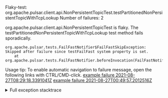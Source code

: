         
Flaky-test: org.apache.pulsar.client.api.NonPersistentTopicTest.testPartitionedNonPersistentTopicWithTcpLookup
Number of failures: 2

org.apache.pulsar.client.api.NonPersistentTopicTest is flaky. The testPartitionedNonPersistentTopicWithTcpLookup test method fails sporadically.

```
org.apache.pulsar.tests.FailFastNotifier$FailFastSkipException: Skipped after failure since testFailFast system property is set.
	at org.apache.pulsar.tests.FailFastNotifier.beforeInvocation(FailFastNotifier.java:88)

```

Usage tip: To enable automatic navigation to failure message, open the following links with CTRL/CMD-click.
[example failure 2021-08-27T08:29:18.3391041Z](https://github.com/apache/pulsar/runs/3441181143?check_suite_focus=true#step:9:1504)
[example failure 2021-08-27T00:49:57.2012516Z](https://github.com/apache/pulsar/runs/3438608157?check_suite_focus=true#step:9:1500)


<details>
<summary>Full exception stacktrace</summary>
<code><pre>
org.apache.pulsar.tests.FailFastNotifier$FailFastSkipException: Skipped after failure since testFailFast system property is set.
	at org.apache.pulsar.tests.FailFastNotifier.beforeInvocation(FailFastNotifier.java:88)

</pre></code>
</details>

